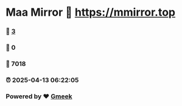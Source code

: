 # Maa Mirror :link: https://mmirror.top 
### :page_facing_up: [3](https://mmirror.top/tag.html) 
### :speech_balloon: 0 
### :hibiscus: 7018 
### :alarm_clock: 2025-04-13 06:22:05 
### Powered by :heart: [Gmeek](https://github.com/Meekdai/Gmeek)
